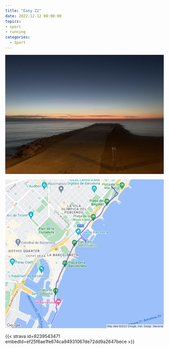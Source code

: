 ```yaml
---
title: "Easy Z2"
date: 2022-12-12 00:00:00
topics:
- sport
- running
categories:
  - Sport
---
```


![](images/IMG_0842.jpg)

![](images/20221212-activity-map.png)

{{< strava id=8239543471 embedId=ef25f6ae1fe674ca94931067de72dd9a2647bece >}}
